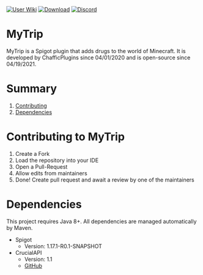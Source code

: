[![User Wiki](https://img.shields.io/badge/Wiki-Users-blue)](https://github.com/Chafficui/MyTrip/wiki) [![Download](https://img.shields.io/badge/Download-v0.6.7-red)](https://github.com/Chafficui/MyTrip/releases/latest) [![Discord](https://img.shields.io/badge/Discord-Join-blue)](https://discord.gg/RYFamQzkcB)

# MyTrip

MyTrip is a Spigot plugin that adds drugs to the world of Minecraft. It is developed by ChafficPlugins since 04/01/2020 and is open-source since 04/19/2021.

# Summary

1. [Contributing](#contributing-to-mytrip)
2. [Dependencies](#dependencies)

# Contributing to MyTrip
1. Create a Fork
2. Load the repository into your IDE
3. Open a Pull-Request
4. Allow edits from maintainers
5. Done! Create pull request and await a review by one of the maintainers

# Dependencies

This project requires Java 8+.
All dependencies are managed automatically by Maven.

* Spigot
  * Version: 1.17.1-R0.1-SNAPSHOT
* CrucialAPI
  * Version: 1.1
  * [GitHub](https://github.com/Chafficui/CrucialAPI)
